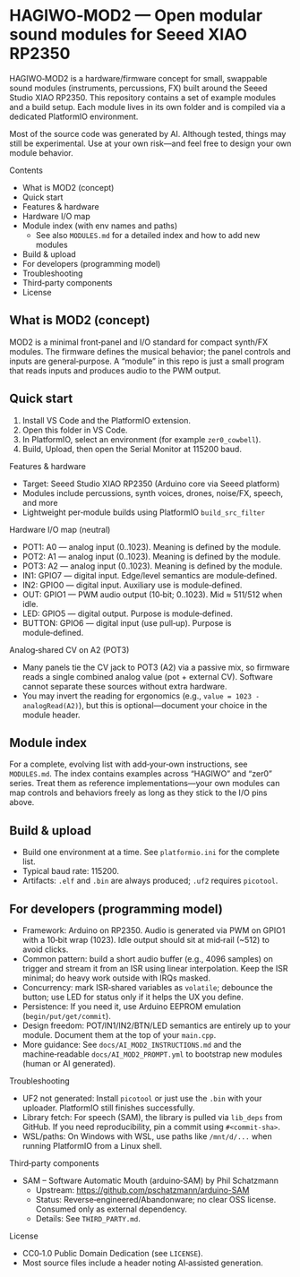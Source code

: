 HAGIWO‑MOD2 — Open modular sound modules for Seeed XIAO RP2350
==============================================================

HAGIWO‑MOD2 is a hardware/firmware concept for small, swappable sound modules (instruments, percussions, FX) built around the Seeed Studio XIAO RP2350. This repository contains a set of example modules and a build setup. Each module lives in its own folder and is compiled via a dedicated PlatformIO environment.

Most of the source code was generated by AI. Although tested, things may still be experimental. Use at your own risk—and feel free to design your own module behavior.

Contents
- What is MOD2 (concept)
- Quick start
- Features & hardware
- Hardware I/O map 
- Module index (with env names and paths)
	- See also `MODULES.md` for a detailed index and how to add new modules
- Build & upload
- For developers (programming model)
- Troubleshooting
- Third‑party components
- License

What is MOD2 (concept)
----------------------
MOD2 is a minimal front‑panel and I/O standard for compact synth/FX modules. The firmware defines the musical behavior; the panel controls and inputs are general‑purpose. A “module” in this repo is just a small program that reads inputs and produces audio to the PWM output.

Quick start
-----------
1) Install VS Code and the PlatformIO extension.
2) Open this folder in VS Code.
3) In PlatformIO, select an environment (for example `zer0_cowbell`).
4) Build, Upload, then open the Serial Monitor at 115200 baud.

Features & hardware
- Target: Seeed Studio XIAO RP2350 (Arduino core via Seeed platform)
- Modules include percussions, synth voices, drones, noise/FX, speech, and more
- Lightweight per‑module builds using PlatformIO `build_src_filter`

Hardware I/O map (neutral)
- POT1: A0 — analog input (0..1023). Meaning is defined by the module.
- POT2: A1 — analog input (0..1023). Meaning is defined by the module.
- POT3: A2 — analog input (0..1023). Meaning is defined by the module.
- IN1:  GPIO7 — digital input. Edge/level semantics are module‑defined.
- IN2:  GPIO0 — digital input. Auxiliary use is module‑defined.
- OUT:  GPIO1 — PWM audio output (10‑bit; 0..1023). Mid ≈ 511/512 when idle.
- LED:  GPIO5 — digital output. Purpose is module‑defined.
- BUTTON: GPIO6 — digital input (use pull‑up). Purpose is module‑defined.

Analog‑shared CV on A2 (POT3)
- Many panels tie the CV jack to POT3 (A2) via a passive mix, so firmware reads a single combined analog value (pot + external CV). Software cannot separate these sources without extra hardware.
- You may invert the reading for ergonomics (e.g., `value = 1023 - analogRead(A2)`), but this is optional—document your choice in the module header.

Module index
------------

For a complete, evolving list with add‑your‑own instructions, see `MODULES.md`.
The index contains examples across “HAGIWO” and “zer0” series. Treat them as reference implementations—your own modules can map controls and behaviors freely as long as they stick to the I/O pins above.

Build & upload
--------------
- Build one environment at a time. See `platformio.ini` for the complete list.
- Typical baud rate: 115200.
- Artifacts: `.elf` and `.bin` are always produced; `.uf2` requires `picotool`.

For developers (programming model)
----------------------------------
- Framework: Arduino on RP2350. Audio is generated via PWM on GPIO1 with a 10‑bit wrap (1023). Idle output should sit at mid‑rail (~512) to avoid clicks.
- Common pattern: build a short audio buffer (e.g., 4096 samples) on trigger and stream it from an ISR using linear interpolation. Keep the ISR minimal; do heavy work outside with IRQs masked.
- Concurrency: mark ISR‑shared variables as `volatile`; debounce the button; use LED for status only if it helps the UX you define.
- Persistence: If you need it, use Arduino EEPROM emulation (`begin/put/get/commit`).
- Design freedom: POT/IN1/IN2/BTN/LED semantics are entirely up to your module. Document them at the top of your `main.cpp`.
- More guidance: See `docs/AI_MOD2_INSTRUCTIONS.md` and the machine‑readable `docs/AI_MOD2_PROMPT.yml` to bootstrap new modules (human or AI generated).

Troubleshooting
- UF2 not generated: Install `picotool` or just use the `.bin` with your uploader. PlatformIO still finishes successfully.
- Library fetch: For speech (SAM), the library is pulled via `lib_deps` from GitHub. If you need reproducibility, pin a commit using `#<commit-sha>`.
- WSL/paths: On Windows with WSL, use paths like `/mnt/d/...` when running PlatformIO from a Linux shell.

Third‑party components
- SAM – Software Automatic Mouth (arduino‑SAM) by Phil Schatzmann
	- Upstream: https://github.com/pschatzmann/arduino-SAM
	- Status: Reverse‑engineered/Abandonware; no clear OSS license. Consumed only as external dependency.
	- Details: See `THIRD_PARTY.md`.

License
- CC0‑1.0 Public Domain Dedication (see `LICENSE`).
- Most source files include a header noting AI‑assisted generation.